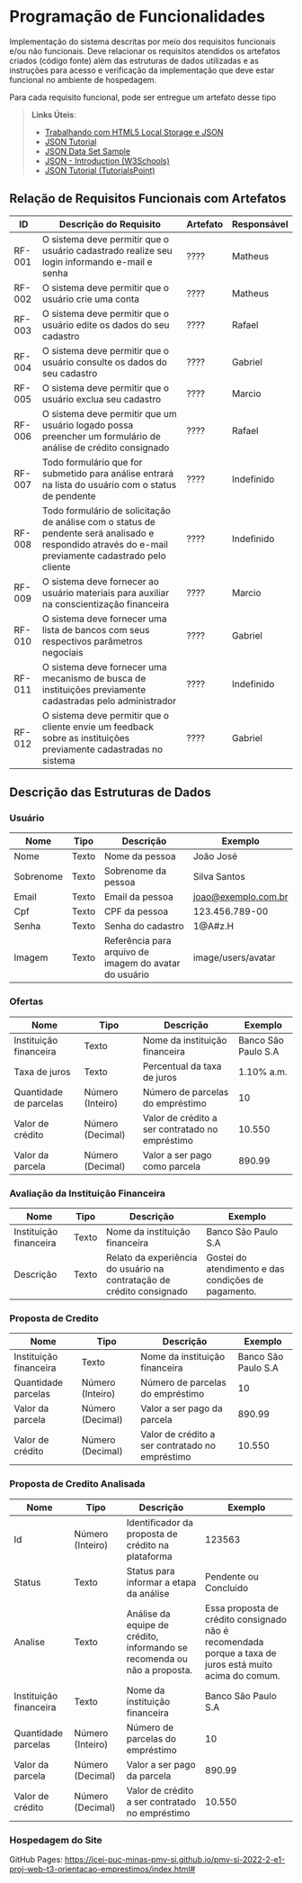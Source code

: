 # Programação de Funcionalidades

Implementação do sistema descritas por meio dos requisitos funcionais e/ou não funcionais. Deve relacionar os requisitos atendidos os artefatos criados (código fonte) além das estruturas de dados utilizadas e as instruções para acesso e verificação da implementação que deve estar funcional no ambiente de hospedagem.

Para cada requisito funcional, pode ser entregue um artefato desse tipo

> **Links Úteis**:
>
> - [Trabalhando com HTML5 Local Storage e JSON](https://www.devmedia.com.br/trabalhando-com-html5-local-storage-e-json/29045)
> - [JSON Tutorial](https://www.w3resource.com/JSON)
> - [JSON Data Set Sample](https://opensource.adobe.com/Spry/samples/data_region/JSONDataSetSample.html)
> - [JSON - Introduction (W3Schools)](https://www.w3schools.com/js/js_json_intro.asp)
> - [JSON Tutorial (TutorialsPoint)](https://www.tutorialspoint.com/json/index.htm)

## Relação de Requisitos Funcionais com Artefatos

|ID    | Descrição do Requisito  | Artefato | Responsável
|------|-----------------------------------------|----|----|
|RF-001| O sistema deve permitir que o usuário cadastrado realize seu login informando e-mail e senha | ???? | Matheus | 
|RF-002| O sistema deve permitir que o usuário crie uma conta | ???? | Matheus |
|RF-003| O sistema deve permitir que o usuário edite os dados do seu cadastro | ???? | Rafael |
|RF-004| O sistema deve permitir que o usuário consulte os dados do seu cadastro | ???? | Gabriel |
|RF-005| O sistema deve permitir que o usuário exclua seu cadastro | ???? | Marcio |
|RF-006| O sistema deve permitir que um usuário logado possa preencher um formulário de análise de crédito consignado | ???? | Rafael |
|RF-007| Todo formulário que for submetido para análise entrará na lista do usuário com o status de pendente | ???? | Indefinido |
|RF-008| Todo formulário de solicitação de análise com o status de pendente será analisado e respondido através do e-mail previamente cadastrado pelo cliente | ???? | Indefinido |
|RF-009| O sistema deve fornecer ao usuário materiais para auxiliar na conscientização financeira | ???? | Marcio |
|RF-010| O sistema deve fornecer uma lista de bancos com seus respectivos parâmetros negociais | ???? | Gabriel |
|RF-011| O sistema deve fornecer uma mecanismo de busca de instituições previamente cadastradas pelo administrador | ???? | Indefinido |
|RF-012| O sistema deve permitir que o cliente envie um feedback sobre as instituições previamente cadastradas no sistema | ???? | Gabriel |

## Descrição das Estruturas de Dados

### Usuário
|Nome       | Tipo   | Descrição                                              | Exemplo            |
|---------- |------- |------------------------------------------------------- |------------------- |
|Nome	      |Texto	 |Nome da pessoa                                          |João José           |
|Sobrenome	|Texto	 |Sobrenome da pessoa                                     |Silva Santos        |
|Email	    |Texto	 |Email da pessoa	                                        |joao@exemplo.com.br |
|Cpf	      |Texto	 |CPF da pessoa                                           |123.456.789-00      |
|Senha	    |Texto	 |Senha do cadastro                                       |1@A#z.H             |
|Imagem	    |Texto	 |Referência para arquivo de imagem do avatar do usuário  |image/users/avatar  |

### Ofertas
|Nome                    | Tipo             | Descrição                                               | Exemplo            |
|----------------------- |----------------- |-------------------------------------------------------- |------------------- |
|Instituição  financeira |Texto	            |Nome da instituição financeira	                          |Banco São Paulo S.A |
|Taxa de juros           |Texto	            |Percentual da taxa de juros                              |1.10% a.m.          | 
|Quantidade de parcelas  |Número (Inteiro)  |Número de parcelas do empréstimo	                        |10                  |
|Valor de crédito        |Número (Decimal)	|Valor de crédito a ser contratado no empréstimo	        |10.550              |
|Valor da parcela        |Número (Decimal)	|Valor a ser pago como parcela	                          |890.99              |

### Avaliação da Instituição Financeira
|Nome                    | Tipo  | Descrição                                                            | Exemplo                                |
|----------------------- |------ |--------------------------------------------------------------------- |--------------------------------------- |
|Instituição financeira	 |Texto  |Nome da instituição financeira                                        |Banco São Paulo S.A                     |
|Descrição               |Texto  |Relato da experiência do usuário na contratação de crédito consignado	|Gostei do atendimento e das condições de pagamento.|

### Proposta de Credito
|Nome                   | Tipo            | Descrição                                      | Exemplo            |
|---------------------- |---------------- |----------------------------------------------- |------------------- |
|Instituição financeira |Texto            |Nome da instituição financeira	                 |Banco São Paulo S.A | 
|Quantidade parcelas    |Número (Inteiro) |Número de parcelas do empréstimo	               |10                  |  
|Valor da parcela	      |Número (Decimal) |Valor a ser pago da parcela   	                 |890.99              | 
|Valor de crédito	      |Número (Decimal) |Valor de crédito a ser contratado no empréstimo |10.550              |

### Proposta de Credito Analisada
|Nome                   | Tipo            | Descrição                                                               | Exemplo              |
|---------------------- |---------------- |------------------------------------------------------------------------ |--------------------- |
|Id                     |Número (Inteiro) |Identificador da proposta de crédito na plataforma                       |123563                |
|Status                 |Texto            |Status para informar a etapa da análise                                  |Pendente ou Concluido |
|Analise                |Texto            |Análise da equipe de crédito, informando se recomenda ou não a proposta. |Essa proposta de crédito consignado não é recomendada porque a taxa de juros está muito acima do comum.|
|Instituição financeira |Texto            |Nome da instituição financeira	                    |Banco São Paulo S.A   | 
|Quantidade parcelas    |Número (Inteiro) |Número de parcelas do empréstimo	                  |10                    |  
|Valor da parcela	      |Número (Decimal) |Valor a ser pago da parcela	                      |890.99              | 
|Valor de crédito	      |Número (Decimal) |Valor de crédito a ser contratado no empréstimo    |10.550              |

### Hospedagem do Site
GitHub Pages: https://icei-puc-minas-pmv-si.github.io/pmv-si-2022-2-e1-proj-web-t3-orientacao-emprestimos/index.html#


